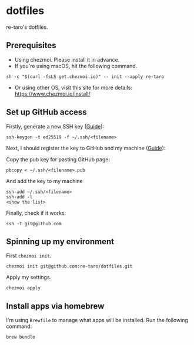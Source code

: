 # dotfiles

re-taro's dotfiles.

## Prerequisites

- Using chezmoi. Please install it in advance.
- If you're using macOS, hit the following command.

```
sh -c "$(curl -fsLS get.chezmoi.io)" -- init --apply re-taro
```

- Or using other OS, visit this site for more details: https://www.chezmoi.io/install/

## Set up GitHub access

Firstly, generate a new SSH key ([Guide](https://docs.github.com/en/authentication/connecting-to-github-with-ssh/generating-a-new-ssh-key-and-adding-it-to-the-ssh-agent)):

```
ssh-keygen -t ed25519 -f ~/.ssh/<filename>
```

Next, I should register the key to GitHub and my machine ([Guide](https://docs.github.com/en/authentication/connecting-to-github-with-ssh/adding-a-new-ssh-key-to-your-github-account)):

Copy the pub key for pasting GitHub page:

```
pbcopy < ~/.ssh/<filename>.pub
```

And add the key to my machine

```
ssh-add ~/.ssh/<filename>
ssh-add -l
<show the list>
```

Finally, check if it works:

```
ssh -T git@github.com
```

## Spinning up my environment

First `chezmoi init`.

```
chezmoi init git@github.com:re-taro/dotfiles.git
```

Apply my settings.

```
chezmoi apply
```

## Install apps via homebrew

I'm using `Brewfile` to manage what apps will be installed. Run the following command:

```
brew bundle
```

